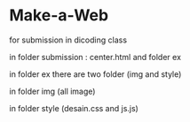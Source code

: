 # Make-a-Web
for submission in dicoding class


in folder submission : center.html and folder ex

in folder ex there are two folder (img and style)

in folder img (all image)

in folder style (desain.css and js.js)
